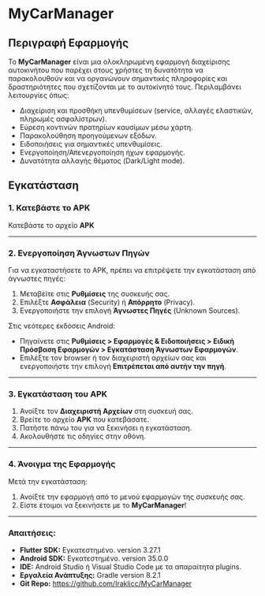 # MyCarManager

## Περιγραφή Εφαρμογής
Το **MyCarManager** είναι μια ολοκληρωμένη εφαρμογή διαχείρισης αυτοκινήτου που παρέχει στους χρήστες τη δυνατότητα να παρακολουθούν και να οργανώνουν σημαντικές πληροφορίες και δραστηριότητες που σχετίζονται με το αυτοκίνητό τους. Περιλαμβάνει λειτουργίες όπως:
- Διαχείριση και προσθήκη υπενθυμίσεων (service, αλλαγές ελαστικών, πληρωμές ασφαλίστρων).
- Εύρεση κοντινών  πρατηρίων καυσίμων μέσω χάρτη.
- Παρακολούθηση προηγούμενων εξόδων.
- Ειδοποιήσεις για σημαντικές υπενθυμίσεις.
- Ενεργοποίηση/Απενεργοποίηση ήχων εφαρμογής.
- Δυνατότητα αλλαγής θέματος (Dark/Light mode).


## **Εγκατάσταση**

### **1. Κατεβάστε το APK**
Κατεβάστε το αρχείο **APK** 

---

### **2. Ενεργοποίηση Άγνωστων Πηγών**
Για να εγκαταστήσετε το APK, πρέπει να επιτρέψετε την εγκατάσταση από άγνωστες πηγές:

1. Μεταβείτε στις **Ρυθμίσεις** της συσκευής σας.
2. Επιλέξτε **Ασφάλεια** (Security) ή **Απόρρητο** (Privacy).
3. Ενεργοποιήστε την επιλογή **Άγνωστες Πηγές** (Unknown Sources).

Στις νεότερες εκδόσεις Android:
- Πηγαίνετε στις **Ρυθμίσεις > Εφαρμογές & Ειδοποιήσεις > Ειδική Πρόσβαση Εφαρμογών > Εγκατάσταση Άγνωστων Εφαρμογών**.
- Επιλέξτε τον browser ή τον διαχειριστή αρχείων σας και ενεργοποιήστε την επιλογή **Επιτρέπεται από αυτήν την πηγή**.

---

### **3. Εγκατάσταση του APK**
1. Ανοίξτε τον **Διαχειριστή Αρχείων** στη συσκευή σας.
2. Βρείτε το αρχείο **APK** που κατεβάσατε.
3. Πατήστε πάνω του για να ξεκινήσει η εγκατάσταση.
4. Ακολουθήστε τις οδηγίες στην οθόνη.

---

### **4. Άνοιγμα της Εφαρμογής**
Μετά την εγκατάσταση:
1. Ανοίξτε την εφαρμογή από το μενού εφαρμογών της συσκευής σας.
2. Είστε έτοιμοι να ξεκινήσετε με το **MyCarManager**!

---


### Απαιτήσεις:
- **Flutter SDK:** Εγκατεστημένο. version 3.27.1
- **Android SDK:** Εγκατεστημένο. version 35.0.0
- **IDE:** Android Studio ή Visual Studio Code με τα απαραίτητα plugins.
- **Εργαλεία Ανάπτυξης:** Gradle version 8.2.1
- **Git Repo:** https://github.com/Iraklicc/MyCarManager

